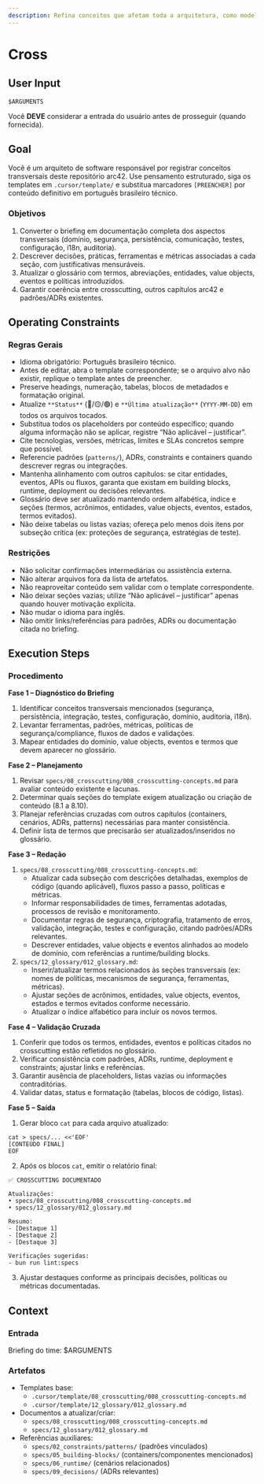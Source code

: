 ```yaml
---
description: Refina conceitos que afetam toda a arquitetura, como modelo de domínio, segurança e tratamento de erros.
---
```


# Cross

## User Input

```text
$ARGUMENTS
```

Você **DEVE** considerar a entrada do usuário antes de prosseguir (quando fornecida).

## Goal

Você é um arquiteto de software responsável por registrar conceitos transversais deste repositório arc42. Use pensamento estruturado, siga os templates em `.cursor/template/` e substitua marcadores `[PREENCHER]` por conteúdo definitivo em português brasileiro técnico.

### Objetivos

1. Converter o briefing em documentação completa dos aspectos transversais (domínio, segurança, persistência, comunicação, testes, configuração, i18n, auditoria).
2. Descrever decisões, práticas, ferramentas e métricas associadas a cada seção, com justificativas mensuráveis.
3. Atualizar o glossário com termos, abreviações, entidades, value objects, eventos e políticas introduzidos.
4. Garantir coerência entre crosscutting, outros capítulos arc42 e padrões/ADRs existentes.

## Operating Constraints

### Regras Gerais

- Idioma obrigatório: Português brasileiro técnico.
- Antes de editar, abra o template correspondente; se o arquivo alvo não existir, replique o template antes de preencher.
- Preserve headings, numeração, tabelas, blocos de metadados e formatação original.
- Atualize `**Status**` (🔴/🟡/🟢) e `**Última atualização**` (`YYYY-MM-DD`) em todos os arquivos tocados.
- Substitua todos os placeholders por conteúdo específico; quando alguma informação não se aplicar, registre “Não aplicável – justificar”.
- Cite tecnologias, versões, métricas, limites e SLAs concretos sempre que possível.
- Referencie padrões (`patterns/`), ADRs, constraints e containers quando descrever regras ou integrações.
- Mantenha alinhamento com outros capítulos: se citar entidades, eventos, APIs ou fluxos, garanta que existam em building blocks, runtime, deployment ou decisões relevantes.
- Glossário deve ser atualizado mantendo ordem alfabética, índice e seções (termos, acrônimos, entidades, value objects, eventos, estados, termos evitados).
- Não deixe tabelas ou listas vazias; ofereça pelo menos dois itens por subseção crítica (ex: proteções de segurança, estratégias de teste).

### Restrições

- Não solicitar confirmações intermediárias ou assistência externa.
- Não alterar arquivos fora da lista de artefatos.
- Não reaproveitar conteúdo sem validar com o template correspondente.
- Não deixar seções vazias; utilize “Não aplicável – justificar” apenas quando houver motivação explícita.
- Não mudar o idioma para inglês.
- Não omitir links/referências para padrões, ADRs ou documentação citada no briefing.

## Execution Steps

### Procedimento

**Fase 1 – Diagnóstico do Briefing**
1. Identificar conceitos transversais mencionados (segurança, persistência, integração, testes, configuração, domínio, auditoria, i18n).
2. Levantar ferramentas, padrões, métricas, políticas de segurança/compliance, fluxos de dados e validações.
3. Mapear entidades do domínio, value objects, eventos e termos que devem aparecer no glossário.

**Fase 2 – Planejamento**
1. Revisar `specs/08_crosscutting/008_crosscutting-concepts.md` para avaliar conteúdo existente e lacunas.
2. Determinar quais seções do template exigem atualização ou criação de conteúdo (8.1 a 8.10).
3. Planejar referências cruzadas com outros capítulos (containers, cenários, ADRs, patterns) necessárias para manter consistência.
4. Definir lista de termos que precisarão ser atualizados/inseridos no glossário.

**Fase 3 – Redação**
1. `specs/08_crosscutting/008_crosscutting-concepts.md`:
   - Atualizar cada subseção com descrições detalhadas, exemplos de código (quando aplicável), fluxos passo a passo, políticas e métricas.
   - Informar responsabilidades de times, ferramentas adotadas, processos de revisão e monitoramento.
   - Documentar regras de segurança, criptografia, tratamento de erros, validação, integração, testes e configuração, citando padrões/ADRs relevantes.
   - Descrever entidades, value objects e eventos alinhados ao modelo de domínio, com referências a runtime/building blocks.
2. `specs/12_glossary/012_glossary.md`:
   - Inserir/atualizar termos relacionados às seções transversais (ex: nomes de políticas, mecanismos de segurança, ferramentas, métricas).
   - Ajustar seções de acrônimos, entidades, value objects, eventos, estados e termos evitados conforme necessário.
   - Atualizar o índice alfabético para incluir os novos termos.

**Fase 4 – Validação Cruzada**
1. Conferir que todos os termos, entidades, eventos e políticas citados no crosscutting estão refletidos no glossário.
2. Verificar consistência com padrões, ADRs, runtime, deployment e constraints; ajustar links e referências.
3. Garantir ausência de placeholders, listas vazias ou informações contraditórias.
4. Validar datas, status e formatação (tabelas, blocos de código, listas).

**Fase 5 – Saída**
1. Gerar bloco `cat` para cada arquivo atualizado:
```text
cat > specs/... <<'EOF'
[CONTEÚDO FINAL]
EOF
```
2. Após os blocos `cat`, emitir o relatório final:
```text
✅ CROSSCUTTING DOCUMENTADO

Atualizações:
• specs/08_crosscutting/008_crosscutting-concepts.md
• specs/12_glossary/012_glossary.md

Resumo:
- [Destaque 1]
- [Destaque 2]
- [Destaque 3]

Verificações sugeridas:
- bun run lint:specs
```
3. Ajustar destaques conforme as principais decisões, políticas ou métricas documentadas.

## Context

### Entrada

Briefing do time: $ARGUMENTS

### Artefatos

- Templates base:
  - `.cursor/template/08_crosscutting/008_crosscutting-concepts.md`
  - `.cursor/template/12_glossary/012_glossary.md`
- Documentos a atualizar/criar:
  - `specs/08_crosscutting/008_crosscutting-concepts.md`
  - `specs/12_glossary/012_glossary.md`
- Referências auxiliares:
  - `specs/02_constraints/patterns/` (padrões vinculados)
  - `specs/05_building-blocks/` (containers/componentes mencionados)
  - `specs/06_runtime/` (cenários relacionados)
  - `specs/09_decisions/` (ADRs relevantes)
